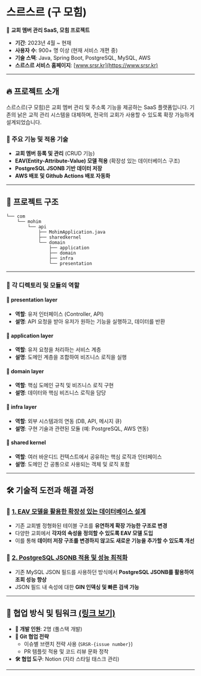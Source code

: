 # 스르스르 (구 모힘)

📌 **교회 멤버 관리 SaaS, 모힘 프로젝트**
- **기간**: 2023년 4월 ~ 현재 
- **사용자 수**: 900+ 명 이상 (현재 서비스 개편 중)
- **기술 스택**: Java, Spring Boot, PostgreSQL, MySQL, AWS
- **스르스르 서비스 홈페이지**: [www.srsr.kr](https://www.srsr.kr)  

---

## 🔥 프로젝트 소개

스르스르(구 모힘)은 교회 멤버 관리 및 주소록 기능을 제공하는 SaaS 플랫폼입니다. 기존의 낡은 교적 관리 시스템을 대체하며, 전국의 교회가 사용할 수 있도록 확장 가능하게 설계되었습니다.

### 🌟 주요 기능 및 적용 기술
- **교회 멤버 등록 및 관리** (CRUD 기능)
- **EAV(Entity-Attribute-Value) 모델 적용** (확장성 있는 데이터베이스 구조)
- **PostgreSQL JSONB 기반 데이터 저장**
- **AWS 배포 및 Github Actions 배포 자동화**

---

## 📂 프로젝트 구조
```
└── com
    └── mohim
        └── api
            ├── MohimApplication.java
            ├── sharedkernel
            └── domain
                ├── application
                ├── domain
                ├── infra
                └── presentation
```

---

### 📌 **각 디렉토리 및 모듈의 역할**
#### 📂 **presentation layer**  
- **역할**: 유저 인터페이스 (Controller, API)  
- **설명**: API 요청을 받아 유저가 원하는 기능을 실행하고, 데이터를 반환  

#### 📂 **application layer**  
- **역할**: 유저 요청을 처리하는 서비스 계층  
- **설명**: 도메인 계층을 조합하여 비즈니스 로직을 실행  

#### 📂 **domain layer**  
- **역할**: 핵심 도메인 규칙 및 비즈니스 로직 구현  
- **설명**: 데이터와 핵심 비즈니스 로직을 담당  

#### 📂 **infra layer**  
- **역할**: 외부 시스템과의 연동 (DB, API, 메시지 큐)  
- **설명**: 구현 기술과 관련된 모듈 (예: PostgreSQL, AWS 연동)  

#### 📂 **shared kernel**  
- **역할**: 여러 바운디드 컨텍스트에서 공유하는 핵심 로직과 인터페이스  
- **설명**: 도메인 간 공통으로 사용되는 객체 및 로직 포함  

---

## 🛠 기술적 도전과 해결 과정

### 📌 [**1. EAV 모델을 활용한 확장성 있는 데이터베이스 설계**](https://github.com/ksk0605/portfolio/blob/main/srsr_mohim_project/backend/EAV-model.md)
- 기존 교회별 정형화된 테이블 구조를 **유연하게 확장 가능한 구조로 변경**
- 다양한 교회에서 **각자의 속성을 정의할 수 있도록 EAV 모델 도입**
- 이를 통해 **데이터 저장 구조를 변경하지 않고도 새로운 기능을 추가할 수 있도록 개선**

### 📌 [**2. PostgreSQL JSONB 적용 및 성능 최적화**](https://github.com/ksk0605/portfolio/blob/main/srsr_mohim_project/backend/jsonb.md)
- 기존 MySQL JSON 필드를 사용하던 방식에서 **PostgreSQL JSONB를 활용하여 조회 성능 향상**
- JSON 필드 내 속성에 대한 **GIN 인덱싱 및 빠른 검색 가능**

---

## 🎯 협업 방식 및 팀워크 [(링크 보기)](https://github.com/ksk0605/portfolio/tree/main/srsr_mohim_project/soft-skills)
- **👥 개발 인원**: 2명 (풀스택 개발)
- **📌 Git 협업 전략**
  - 이슈별 브랜치 전략 사용 (`SRSR-{issue number}`)
  - PR 템플릿 적용 및 코드 리뷰 문화 정착
- **🛠 협업 도구**: Notion (지라 스타일 태스크 관리)

---
